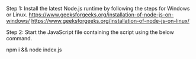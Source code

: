 Step 1: Install the latest Node.js runtime by following the steps for Windows or Linux.
https://www.geeksforgeeks.org/installation-of-node-js-on-windows/
https://www.geeksforgeeks.org/installation-of-node-js-on-linux/



Step 2: Start the JavaScript file containing the script using the below command.

npm i && node index.js